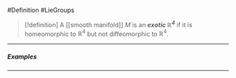 #Definition #LieGroups 

> [!definition]
> A [[smooth manifold]] $M$ is an ***exotic $\mathbb{R}^4$*** if it is homeomorphic to $\mathbb{R}^4$ but not diffeomorphic to $\mathbb{R}^4$.
---
##### Examples
---
